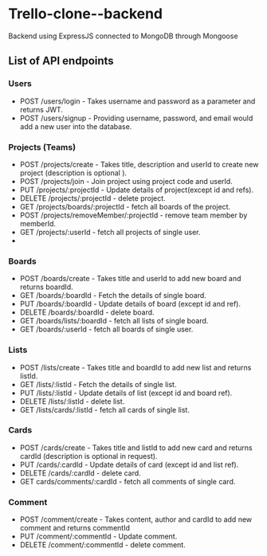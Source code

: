 # Trello-clone--backend

Backend using ExpressJS connected to MongoDB through Mongoose

## List of API endpoints

### Users

- POST /users/login - Takes username and password as a parameter and returns JWT.
- POST /users/signup - Providing username, password, and email would add a new user into the database.

### Projects (Teams)

- POST /projects/create - Takes title, description and userId to create new project (description is optional ).
- POST /projects/join - Join project using project code and userId.
- PUT /projects/:projectId - Update details of project(except id and refs).
- DELETE /projects/:projectId - delete project.
- GET /projects/boards/:projectId - fetch all boards of the project.
- POST /projects/removeMember/:projectId - remove team member by memberId.
- GET /projects/:userId - fetch all projects of single user.
- 
### Boards

- POST /boards/create - Takes title and userId to add new board and returns boardId.
- GET /boards/:boardId - Fetch the details of single board.
- PUT /boards/:boardId - Update details of board (except id and ref).
- DELETE /boards/:boardId - delete board.
- GET /boards/lists/:boardId - fetch all lists of single board.
- GET /boards/:userId - fetch all boards of single user.

### Lists

- POST /lists/create - Takes title and boardId to add new list and returns listId.
- GET /lists/:listId - Fetch the details of single list.
- PUT /lists/:listId - Update details of list (except id and board ref).
- DELETE /lists/:listId - delete list.
- GET /lists/cards/:listId - fetch all cards of single list.

### Cards

- POST /cards/create - Takes title and listId to add new card and returns cardId (description is optional in request).
- PUT /cards/:cardId - Update details of card (except id and list ref).
- DELETE /cards/:cardId - delete card.
- GET cards/comments/:cardId - fetch all comments of single card.

### Comment

- POST /comment/create - Takes content, author and cardId to add new comment and returns commentId
- PUT /comment/:commentId - Update comment.
- DELETE /comment/:commentId - delete comment.
